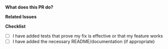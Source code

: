 **What does this PR do?**
<!--
Please provide a detailed description of the changes introduced by this Pull Request.
Provide a description of the main changes, as well as any additional information the code reviewer should be aware of before beginning the review process.
-->

**Related Issues**
<!--
- Related: https://github.com/elastic/security-team/issues/
- Fixes: https://github.com/elastic/security-team/issues/
-->

**Checklist**
- [ ] I have added tests that prove my fix is effective or that my feature works
- [ ] I have added the necessary README/documentation (if appropriate)
